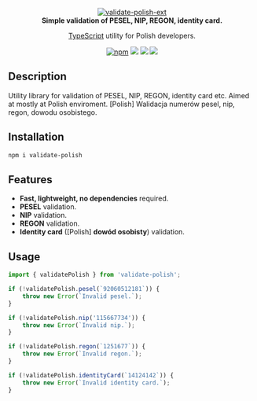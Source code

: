 <p align="center">
    <a href="https://github.com/damiandragowski/validate-polish-ext/" target="blank"><img src="https://raw.githubusercontent.com/damiandragowski/validate-polish-ext/master/assets/logo.png" alt="validate-polish-ext" /></a><br/>
    <strong>Simple validation of PESEL, NIP, REGON, identity card.</strong>
</p>

<p align="center">
<a href="https://github.com/Microsoft/TypeScript" target="blank">TypeScript</a> utility for Polish developers.<br/>
</p>

<p align="center">
	<a href="https://www.npmjs.com/package/validate-polish-ext" target="_blank" alt="npm validate-polish-ext"><img src="https://img.shields.io/npm/v/validate-polish-ext.svg" alt="npm" /></a>
	<img src="https://img.shields.io/github/license/damiandragowski/validate-polish.svg" />
	<img src="https://img.shields.io/github/stars/damiandragowski/validate-polish.svg" />
	<a href="https://twitter.com/radarsujs"><img src="https://img.shields.io/twitter/url/https/github.com/damiandragowski/validate-polish.svg?style=social" /></a>
</p>

## Description

Utility library for validation of PESEL, NIP, REGON, identity card etc. Aimed at mostly at Polish enviroment. [Polish] Walidacja numerów pesel, nip, regon, dowodu osobistego.

## Installation

```sh
npm i validate-polish
```

## Features

- <strong>Fast, lightweight, no dependencies</strong> required.
- <strong>PESEL</strong> validation.
- <strong>NIP</strong> validation.
- <strong>REGON</strong> validation.
- <strong>Identity card</strong> ([Polish] <strong>dowód osobisty</strong>) validation.

## Usage
```ts
import { validatePolish } from 'validate-polish';

if (!validatePolish.pesel(`92060512181`)) {
    throw new Error(`Invalid pesel.`);
}

if (!validatePolish.nip('115667734')) {
    throw new Error(`Invalid nip.`);
}

if (!validatePolish.regon(`1251677`)) {
    throw new Error(`Invalid regon.`);
}

if (!validatePolish.identityCard(`14124142`)) {
    throw new Error(`Invalid identity card.`);
}
```
